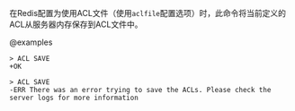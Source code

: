 在Redis配置为使用ACL文件（使用`aclfile`配置选项）时，此命令将当前定义的ACL从服务器内存保存到ACL文件中。

@examples

```
> ACL SAVE
+OK

> ACL SAVE
-ERR There was an error trying to save the ACLs. Please check the server logs for more information
```
